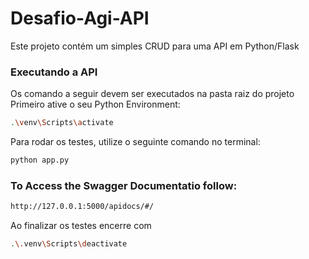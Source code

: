 # Desafio-Agi-API
Este projeto contém um simples CRUD para uma  API em Python/Flask
 
### Executando a API
Os comando a seguir devem ser executados na pasta raiz do projeto
Primeiro ative o seu Python Environment:

```bash
.\venv\Scripts\activate
```

Para rodar os testes, utilize o seguinte comando no terminal:
```bash
python app.py
```
### To Access the Swagger Documentatio follow:

```bash
http://127.0.0.1:5000/apidocs/#/
```

Ao finalizar os testes encerre com

```bash
.\.venv\Scripts\deactivate
```
